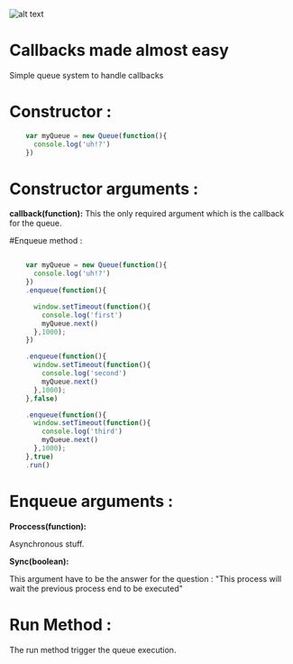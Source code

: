 
![alt text](http://i.imgur.com/2grQz3L.png "Ordine")

Callbacks made almost easy
======
Simple queue system to handle callbacks


Constructor : 
======

```javascript
    var myQueue = new Queue(function(){
      console.log('uh!?')
    })
```


# Constructor arguments : 
  __callback(function):__
This the only required argument which is the callback for the queue.


#Enqueue method : 

```javascript

    var myQueue = new Queue(function(){
      console.log('uh!?')
    })
    .enqueue(function(){

      window.setTimeout(function(){
        console.log('first')
        myQueue.next()
      },1000);
    })

    .enqueue(function(){
      window.setTimeout(function(){
        console.log('second')
        myQueue.next()
      },1000);
    },false)

    .enqueue(function(){
      window.setTimeout(function(){
        console.log('third')
        myQueue.next()
      },1000);
    },true)
    .run()

```

# Enqueue arguments :

  __Proccess(function):__
  
Asynchronous stuff.

  __Sync(boolean):__
  
This argument have to be the answer for the question : "This process will wait the previous process end to be executed"


# Run Method : 

The run method trigger the queue execution.
